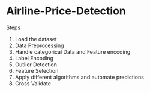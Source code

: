 # Airline-Price-Detection
Steps 
1. Load the  dataset
2. Data Preprocessing
3. Handle categorical Data and Feature encoding
4. Label Encoding
5. Outlier Detection
6. Feature Selection
7. Apply different algorithms and automate predictions
8. Cross Validate 
